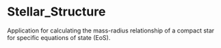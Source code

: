 # Stellar_Structure

Application for calculating the mass-radius relationship of a compact star for specific equations of state (EoS).


